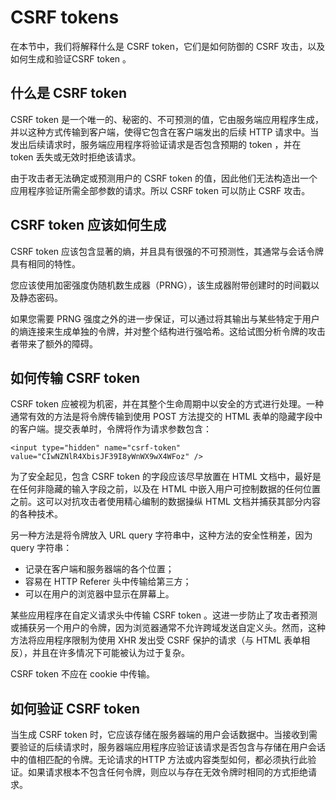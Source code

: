 # CSRF tokens

在本节中，我们将解释什么是 CSRF token，它们是如何防御的 CSRF 攻击，以及如何生成和验证CSRF token 。


## 什么是 CSRF token

CSRF token 是一个唯一的、秘密的、不可预测的值，它由服务端应用程序生成，并以这种方式传输到客户端，使得它包含在客户端发出的后续 HTTP 请求中。当发出后续请求时，服务端应用程序将验证请求是否包含预期的 token ，并在 token 丢失或无效时拒绝该请求。

由于攻击者无法确定或预测用户的 CSRF token 的值，因此他们无法构造出一个应用程序验证所需全部参数的请求。所以 CSRF token 可以防止 CSRF 攻击。


## CSRF token 应该如何生成

CSRF token 应该包含显著的熵，并且具有很强的不可预测性，其通常与会话令牌具有相同的特性。

您应该使用加密强度伪随机数生成器（PRNG），该生成器附带创建时的时间戳以及静态密码。

如果您需要 PRNG 强度之外的进一步保证，可以通过将其输出与某些特定于用户的熵连接来生成单独的令牌，并对整个结构进行强哈希。这给试图分析令牌的攻击者带来了额外的障碍。


## 如何传输 CSRF token

CSRF token 应被视为机密，并在其整个生命周期中以安全的方式进行处理。一种通常有效的方法是将令牌传输到使用 POST 方法提交的 HTML 表单的隐藏字段中的客户端。提交表单时，令牌将作为请求参数包含：
```
<input type="hidden" name="csrf-token" value="CIwNZNlR4XbisJF39I8yWnWX9wX4WFoz" />
```

为了安全起见，包含 CSRF token 的字段应该尽早放置在 HTML 文档中，最好是在任何非隐藏的输入字段之前，以及在 HTML 中嵌入用户可控制数据的任何位置之前。这可以对抗攻击者使用精心编制的数据操纵 HTML 文档并捕获其部分内容的各种技术。

另一种方法是将令牌放入 URL query 字符串中，这种方法的安全性稍差，因为 query 字符串：
- 记录在客户端和服务器端的各个位置；
- 容易在 HTTP Referer 头中传输给第三方；
- 可以在用户的浏览器中显示在屏幕上。

某些应用程序在自定义请求头中传输 CSRF token 。这进一步防止了攻击者预测或捕获另一个用户的令牌，因为浏览器通常不允许跨域发送自定义头。然而，这种方法将应用程序限制为使用 XHR 发出受 CSRF 保护的请求（与 HTML 表单相反），并且在许多情况下可能被认为过于复杂。

CSRF token 不应在 cookie 中传输。


## 如何验证 CSRF token

当生成 CSRF token 时，它应该存储在服务器端的用户会话数据中。当接收到需要验证的后续请求时，服务器端应用程序应验证该请求是否包含与存储在用户会话中的值相匹配的令牌。无论请求的HTTP 方法或内容类型如何，都必须执行此验证。如果请求根本不包含任何令牌，则应以与存在无效令牌时相同的方式拒绝请求。